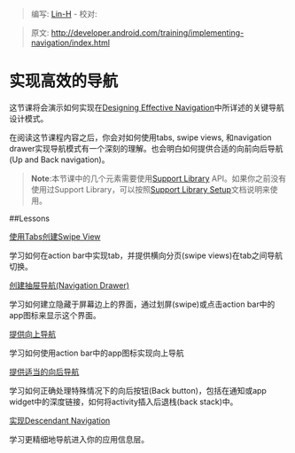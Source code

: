 > 编写: [Lin-H](https://github.com/Lin-H) - 校对:

> 原文: <http://developer.android.com/training/implementing-navigation/index.html>

# 实现高效的导航

这节课将会演示如何实现在[Designing Effective Navigation](http://developer.android.com/training/design-navigation/index.html)中所详述的关键导航设计模式。

在阅读这节课程内容之后，你会对如何使用tabs, swipe views, 和navigation drawer实现导航模式有一个深刻的理解。也会明白如何提供合适的向前向后导航(Up and Back navigation)。

>**Note**:本节课中的几个元素需要使用[Support Library](http://developer.android.com/tools/support-library/index.html) API。如果你之前没有使用过Support Library，可以按照[Support Library Setup](http://developer.android.com/tools/support-library/setup.html)文档说明来使用。

##Lessons

[使用Tabs创建Swipe View](lateral.html)

学习如何在action bar中实现tab，并提供横向分页(swipe views)在tab之间导航切换。

[创建抽屉导航(Navigation Drawer)](nav-drawer.html)

学习如何建立隐藏于屏幕边上的界面，通过划屏(swipe)或点击action bar中的app图标来显示这个界面。

[提供向上导航](ancestral.html)

学习如何使用action bar中的app图标实现向上导航

[提供适当的向后导航](temporal.html)

学习如何正确处理特殊情况下的向后按钮(Back button)，包括在通知或app widget中的深度链接，如何将activity插入后退栈(back stack)中。

[实现Descendant Navigation](descendant.html)

学习更精细地导航进入你的应用信息层。
